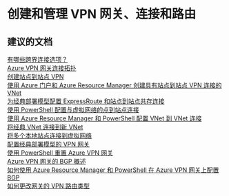 <properties
    pageTitle="create and manage vpn gateway, connection, routing"
    description="创建和管理 VPN 网关、连接和路由"
    service="microsoft.network"
    resource="virtualnetworkgateways"
    authors="aashu"
    displayOrder=""
    selfHelpType="generic"
    supportTopicIds="32542247"
    resourceTags=""
    productPesIds="16094"
    cloudEnvironments="public"
/>


# 创建和管理 VPN 网关、连接和路由

## **建议的文档**
[有哪些跨界连接选项？](https://azure.microsoft.com/documentation/articles/vpn-gateway-vpn-faq/#what-are-my-cross-premises-connection-options)<br>
[Azure VPN 网关连接拓扑](https://azure.microsoft.com/documentation/articles/vpn-gateway-topology/)<br>
[创建站点到站点 VPN](https://azure.microsoft.com/documentation/articles/vpn-gateway-multi-site/#1-create-a-site-to-site-vpn)<br>
[使用 Azure 门户和 Azure Resource Manager 创建具有站点到站点 VPN 连接的 VNet](https://azure.microsoft.com/documentation/articles/vpn-gateway-howto-site-to-site-resource-manager-portal/)<br>
[为经典部署模型配置 ExpressRoute 和站点到站点共存连接](https://azure.microsoft.com/documentation/articles/expressroute-howto-coexist-classic/)<br>
[使用 PowerShell 配置与虚拟网络的点到站点连接](https://azure.microsoft.com/documentation/articles/vpn-gateway-howto-point-to-site-rm-ps/)<br>
[使用 Azure Resource Manager 和 PowerShell 配置 VNet 到 VNet 连接](https://azure.microsoft.com/documentation/articles/vpn-gateway-vnet-vnet-rm-ps/)<br>
[将经典 VNet 连接到新 VNet](https://azure.microsoft.com/documentation/articles/virtual-networks-arm-asm-s2s/)<br>
[将多个本地站点连接到虚拟网络](https://azure.microsoft.com/documentation/articles/vpn-gateway-multi-site/)<br>
[配置经典部署模型的 VPN 网关](https://azure.microsoft.com/documentation/articles/vpn-gateway-configure-vpn-gateway-mp/)<br>
[使用 PowerShell 重置 Azure VPN 网关](https://azure.microsoft.com/documentation/articles/vpn-gateway-resetgw-classic/)<br>
[Azure VPN 网关的 BGP 概述](https://azure.microsoft.com/documentation/articles/vpn-gateway-bgp-overview/)<br>
[如何使用 Azure Resource Manager 和 PowerShell 在 Azure VPN 网关上配置 BGP](https://azure.microsoft.com/documentation/articles/vpn-gateway-bgp-resource-manager-ps/)<br>
[如何更改网关的 VPN 路由类型](https://azure.microsoft.com/documentation/articles/vpn-gateway-configure-vpn-gateway-mp/#how-to-change-the-vpn-routing-type-for-your-gateway)



<!--HONumber=Jul16_HO4-->



